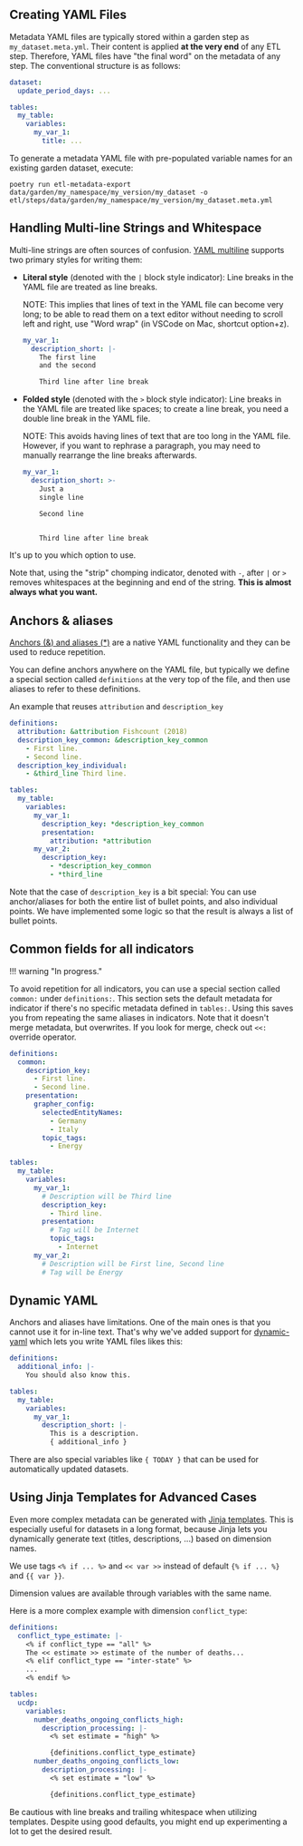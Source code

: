 ## Creating YAML Files

Metadata YAML files are typically stored within a garden step as `my_dataset.meta.yml`. Their content is applied **at the very end** of any ETL step. Therefore, YAML files have "the final word" on the metadata of any step. The conventional structure is as follows:

```yaml
dataset:
  update_period_days: ...

tables:
  my_table:
    variables:
      my_var_1:
        title: ...
```

To generate a metadata YAML file with pre-populated variable names for an existing garden dataset, execute:

```
poetry run etl-metadata-export data/garden/my_namespace/my_version/my_dataset -o etl/steps/data/garden/my_namespace/my_version/my_dataset.meta.yml
```

## Handling Multi-line Strings and Whitespace

Multi-line strings are often sources of confusion. [YAML multiline](https://yaml-multiline.info/) supports two primary styles for writing them:

* **Literal style** (denoted with the `|` block style indicator): Line breaks in the YAML file are treated as line breaks.

  NOTE: This implies that lines of text in the YAML file can become very long; to be able to read them on a text editor without needing to scroll left and right, use "Word wrap" (in VSCode on Mac, shortcut option+z).
  ```yaml
  my_var_1:
    description_short: |-
      The first line
      and the second

      Third line after line break
  ```
* **Folded style**  (denoted with the `>` block style indicator): Line breaks in the YAML file are treated like spaces; to create a line break, you need a double line break in the YAML file.

  NOTE: This avoids having lines of text that are too long in the YAML file. However, if you want to rephrase a paragraph, you may need to manually rearrange the line breaks afterwards.
  ```yaml
  my_var_1:
    description_short: >-
      Just a
      single line

      Second line


      Third line after line break
  ```

It's up to you which option to use.

Note that, using the "strip" chomping indicator, denoted with `-`, after `|` or `>` removes whitespaces at the beginning and end of the string. **This is almost always what you want.**


## Anchors & aliases

[Anchors (&) and aliases (*)](https://support.atlassian.com/bitbucket-cloud/docs/yaml-anchors/) are a native YAML functionality and they can be used to reduce repetition.

You can define anchors anywhere on the YAML file, but typically we define a special section called `definitions` at the very top of the file, and then use aliases to refer to these definitions.

An example that reuses `attribution` and `description_key`

```yaml
definitions:
  attribution: &attribution Fishcount (2018)
  description_key_common: &description_key_common
    - First line.
    - Second line.
  description_key_individual:
    - &third_line Third line.

tables:
  my_table:
    variables:
      my_var_1:
        description_key: *description_key_common
        presentation:
          attribution: *attribution
      my_var_2:
        description_key:
          - *description_key_common
          - *third_line
```
Note that the case of `description_key` is a bit special: You can use anchor/aliases for both the entire list of bullet points, and also individual points. We have implemented some logic so that the result is always a list of bullet points.

## Common fields for all indicators

!!! warning "In progress."

To avoid repetition for all indicators, you can use a special section called `common:` under `definitions:`. This section sets the default metadata for indicator if there's no specific metadata defined in `tables:`. Using this saves you from repeating the same aliases in indicators. Note that it doesn't merge metadata, but overwrites. If you look for merge, check out `<<:` override operator.

```yaml
definitions:
  common:
    description_key:
      - First line.
      - Second line.
    presentation:
      grapher_config:
        selectedEntityNames:
          - Germany
          - Italy
        topic_tags:
          - Energy

tables:
  my_table:
    variables:
      my_var_1:
        # Description will be Third line
        description_key:
          - Third line.
        presentation:
          # Tag will be Internet
          topic_tags:
            - Internet
      my_var_2:
        # Description will be First line, Second line
        # Tag will be Energy
```

## Dynamic YAML

Anchors and aliases have limitations. One of the main ones is that you cannot use it for in-line text. That's why we've added support for [dynamic-yaml](https://github.com/childsish/dynamic-yaml) which lets you write YAML files likes this:

```yaml
definitions:
  additional_info: |-
    You should also know this.

tables:
  my_table:
    variables:
      my_var_1:
        description_short: |-
          This is a description.
          { additional_info }
```

There are also special variables like `{ TODAY }` that can be used for automatically updated datasets.

## Using Jinja Templates for Advanced Cases

Even more complex metadata can be generated with [Jinja templates](https://jinja.palletsprojects.com/en/3.1.x/). This is especially useful for datasets in a long format, because Jinja lets you dynamically generate text (titles, descriptions, ...) based on dimension names.

We use tags `<% if ... %>` and `<< var >>` instead of default `{% if ... %}` and `{{ var }}`.

Dimension values are available through variables with the same name.

Here is a more complex example with dimension `conflict_type`:

```yaml
definitions:
  conflict_type_estimate: |-
    <% if conflict_type == "all" %>
    The << estimate >> estimate of the number of deaths...
    <% elif conflict_type == "inter-state" %>
    ...
    <% endif %>

tables:
  ucdp:
    variables:
      number_deaths_ongoing_conflicts_high:
        description_processing: |-
          <% set estimate = "high" %>

          {definitions.conflict_type_estimate}
      number_deaths_ongoing_conflicts_low:
        description_processing: |-
          <% set estimate = "low" %>

          {definitions.conflict_type_estimate}
```

Be cautious with line breaks and trailing whitespace when utilizing templates. Despite using good defaults, you might end up experimenting a lot to get the desired result.
